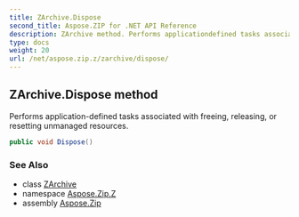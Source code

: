 ```yaml
---
title: ZArchive.Dispose
second_title: Aspose.ZIP for .NET API Reference
description: ZArchive method. Performs applicationdefined tasks associated with freeing releasing or resetting unmanaged resources
type: docs
weight: 20
url: /net/aspose.zip.z/zarchive/dispose/
---
```

## ZArchive.Dispose method

Performs application-defined tasks associated with freeing, releasing, or resetting unmanaged resources.

```csharp
public void Dispose()
```

### See Also

* class [ZArchive](../)
* namespace [Aspose.Zip.Z](../../zarchive/)
* assembly [Aspose.Zip](../../../)


